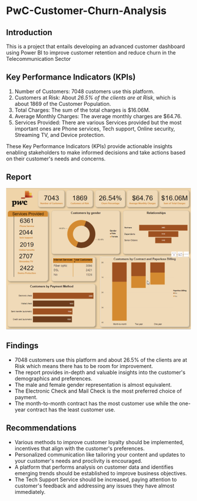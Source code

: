 # PwC-Customer-Churn-Analysis
## Introduction
This is a project that entails developing an advanced customer dashboard using Power BI to improve customer retention and reduce churn in the Telecommunication Sector

## Key Performance Indicators (KPIs)
1. Number of Customers: 7048 customers use this platform.
2. Customers at Risk: About *26.5% of the clients are at Risk*, which is about 1869 of the Customer Population.
3. Total Charges: The sum of the total charges is $16.06M.
4. Average Monthly Charges: The average monthly charges are $64.76.
5. Services Provided: There are various Services provided but the most important ones are Phone services, Tech support, Online security, Streaming TV, and Device protection.

These Key Performance Indicators (KPIs) provide actionable insights enabling stakeholders to make informed decisions and take actions based on their customer's needs and concerns.

## Report

![](Churn_report.png)

## Findings
+ 7048 customers use this platform and about 26.5% of the clients are at Risk which means there has to be room for improvement.
+ The report provides in-depth and valuable insights into the customer's demographics and preferences.
+ The male and female gender representation is almost equivalent.
+ The Electronic Check and Mail Check is the most preferred choice of payment.
+ The month-to-month contract has the most customer use while the one-year contract has the least customer use.

## Recommendations
* Various methods to improve customer loyalty should be implemented, incentives that align with the customer's preferences.
* Personalized communication like tailoring your content and updates to your customer's needs and proclivity is encouraged.
* A platform that performs analysis on customer data and identifies emerging trends should be established to improve business objectives.
* The Tech Support Service should be increased, paying attention to customer's feedback and addressing any issues they have almost immediately.

